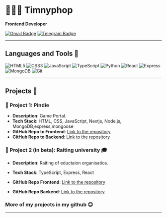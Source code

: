 # 👨🏼‍💻 Timnyphop
**Frontend Developer**

[![Gmail Badge](https://img.shields.io/badge/Gmail-D14836?style=for-the-badge&logo=gmail&logoColor=white)](mailto:kotegovtimofej389@gmail.com)
[![Telegram Badge](https://img.shields.io/badge/Telegram-0088cc?style=for-the-badge&logo=telegram&logoColor=white)](https://t.me/der_res)

---

## Languages and Tools 👾

![HTML5](https://img.shields.io/badge/-HTML5-E34F26?style=flat-square&logo=html5&logoColor=white)
![CSS3](https://img.shields.io/badge/-CSS3-1572B6?style=flat-square&logo=css3)
![JavaScript](https://img.shields.io/badge/-JavaScript-F7DF1E?style=flat-square&logo=javascript&logoColor=black)
![TypeScript](https://img.shields.io/badge/-TypeScript-007ACC?style=flat-square&logo=typescript)
![Python](https://img.shields.io/badge/-Python-3776AB?style=flat-square&logo=python&logoColor=white)
![React](https://img.shields.io/badge/-React-61DAFB?style=flat-square&logo=react&logoColor=black)
![Express](https://img.shields.io/badge/-Express-000000?style=flat-square&logo=express&logoColor=white)
![MongoDB](https://img.shields.io/badge/-MongoDB-47A248?style=flat-square&logo=mongodb&logoColor=white)
![Git](https://img.shields.io/badge/-Git-F05032?style=flat-square&logo=git&logoColor=white)

---

## Projects  💼

### 🚀 Project 1: **Pindie**

- **Description**: Game Portal.
- **Tech Stack**: HTML, CSS, JavaScript, Nextjs, Node.js, MongoDB,express,mongoose
- **GitHub Repo to Frontend**: [Link to the repository](https://github.com/timnyphop/pindie-frontend)
- **GitHub Repo to Backend**: [Link to the repository](https://github.com/timnyphop/pindie-backend)

### 🌟 Project 2 (in beta): **Raiting university 🎓**

- **Description**: Raiting of eductaion organisatios.
- **Tech Stack**: TypeScript, Express, React

- **GitHub Repo Frontend**: [Link to the repository](https://github.com/timnyphop/Portal-school-frontend-ts)  
- **GitHub Repo Backend**: [Link to the repository](https://github.com/timnyphop/portal-school-backend)
### More of my projects in my github 😉
---
